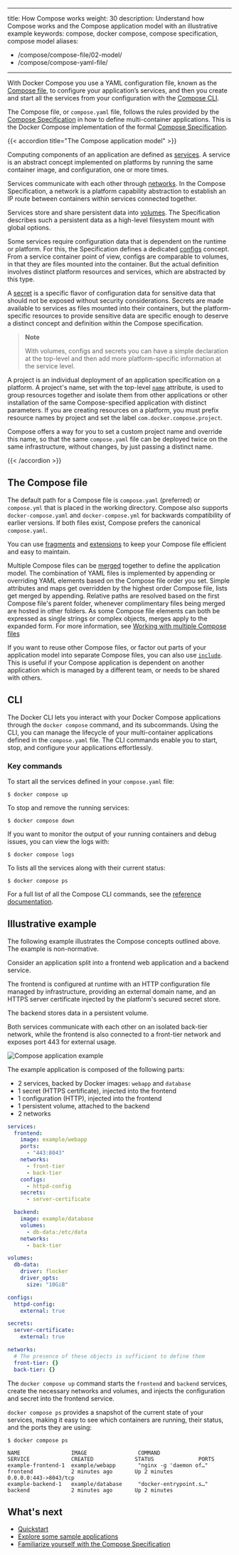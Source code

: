 
---
title: How Compose works
weight: 30
description: Understand how Compose works and the Compose application model with an illustrative example 
keywords: compose, docker compose, compose specification, compose model 
aliases:
- /compose/compose-file/02-model/
- /compose/compose-yaml-file/
---

With Docker Compose you use a YAML configuration file, known as the [Compose file](#the-compose-file), to configure your application’s services, and then you create and start all the services from your configuration with the [Compose CLI](#cli). 

The Compose file, or `compose.yaml` file, follows the rules provided by the [Compose Specification](/reference/compose-file/_index.md) in how to define multi-container applications. This is the Docker Compose implementation of the formal [Compose Specification](https://github.com/compose-spec/compose-spec). 

{{< accordion title="The Compose application model" >}}

Computing components of an application are defined as [services](/reference/compose-file/services.md). A service is an abstract concept implemented on platforms by running the same container image, and configuration, one or more times.

Services communicate with each other through [networks](/reference/compose-file/networks.md). In the Compose Specification, a network is a platform capability abstraction to establish an IP route between containers within services connected together.

Services store and share persistent data into [volumes](/reference/compose-file/volumes.md). The Specification describes such a persistent data as a high-level filesystem mount with global options. 

Some services require configuration data that is dependent on the runtime or platform. For this, the Specification defines a dedicated [configs](/reference/compose-file/configs.md) concept. From a service container point of view, configs are comparable to volumes, in that they are files mounted into the container. But the actual definition involves distinct platform resources and services, which are abstracted by this type.

A [secret](/reference/compose-file/secrets.md) is a specific flavor of configuration data for sensitive data that should not be exposed without security considerations. Secrets are made available to services as files mounted into their containers, but the platform-specific resources to provide sensitive data are specific enough to deserve a distinct concept and definition within the Compose specification.

>**Note**
>
> With volumes, configs and secrets you can have a simple declaration at the top-level and then add more platform-specific information at the service level.

A project is an individual deployment of an application specification on a platform. A project's name, set with the top-level [`name`](/reference/compose-file/version-and-name.md) attribute, is used to group
resources together and isolate them from other applications or other installation of the same Compose-specified application with distinct parameters. If you are creating resources on a platform, you must prefix resource names by project and
set the label `com.docker.compose.project`.

Compose offers a way for you to set a custom project name and override this name, so that the same `compose.yaml` file can be deployed twice on the same infrastructure, without changes, by just passing a distinct name.

{{< /accordion >}} 

## The Compose file

The default path for a Compose file is `compose.yaml` (preferred) or `compose.yml` that is placed in the working directory.
Compose also supports `docker-compose.yaml` and `docker-compose.yml` for backwards compatibility of earlier versions.
If both files exist, Compose prefers the canonical `compose.yaml`.

You can use [fragments](/reference/compose-file/fragments.md) and [extensions](/reference/compose-file/extension.md) to keep your Compose file efficient and easy to maintain.

Multiple Compose files can be [merged](/reference/compose-file/merge.md) together to define the application model. The combination of YAML files is implemented by appending or overriding YAML elements based on the Compose file order you set. 
Simple attributes and maps get overridden by the highest order Compose file, lists get merged by appending. Relative
paths are resolved based on the first Compose file's parent folder, whenever complimentary files being
merged are hosted in other folders. As some Compose file elements can both be expressed as single strings or complex objects, merges apply to
the expanded form. For more information, see [Working with multiple Compose files](multiple-compose-files/_index.md)

If you want to reuse other Compose files, or factor out parts of your application model into separate Compose files, you can also use [`include`](/reference/compose-file/include.md). This is useful if your Compose application is dependent on another application which is managed by a different team, or needs to be shared with others.

## CLI

The Docker CLI lets you interact with your Docker Compose applications through the `docker compose` command, and its subcommands. Using the CLI, you can manage the lifecycle of your multi-container applications defined in the `compose.yaml` file. The CLI commands enable you to start, stop, and configure your applications effortlessly.

### Key commands 

To start all the services defined in your `compose.yaml` file:

```console
$ docker compose up
```

To stop and remove the running services:

```console
$ docker compose down 
```

If you want to monitor the output of your running containers and debug issues, you can view the logs with: 

```console
$ docker compose logs
```

To lists all the services along with their current status:

```console
$ docker compose ps
```

For a full list of all the Compose CLI commands, see the [reference documentation](/reference/cli/docker/compose/_index.md).

## Illustrative example

The following example illustrates the Compose concepts outlined above. The example is non-normative.

Consider an application split into a frontend web application and a backend service.

The frontend is configured at runtime with an HTTP configuration file managed by infrastructure, providing an external domain name, and an HTTPS server certificate injected by the platform's secured secret store.

The backend stores data in a persistent volume.

Both services communicate with each other on an isolated back-tier network, while the frontend is also connected to a front-tier network and exposes port 443 for external usage.

![Compose application example](images/compose-application.webp)

The example application is composed of the following parts:

- 2 services, backed by Docker images: `webapp` and `database`
- 1 secret (HTTPS certificate), injected into the frontend
- 1 configuration (HTTP), injected into the frontend
- 1 persistent volume, attached to the backend
- 2 networks

```yml
services:
  frontend:
    image: example/webapp
    ports:
      - "443:8043"
    networks:
      - front-tier
      - back-tier
    configs:
      - httpd-config
    secrets:
      - server-certificate

  backend:
    image: example/database
    volumes:
      - db-data:/etc/data
    networks:
      - back-tier

volumes:
  db-data:
    driver: flocker
    driver_opts:
      size: "10GiB"

configs:
  httpd-config:
    external: true

secrets:
  server-certificate:
    external: true

networks:
  # The presence of these objects is sufficient to define them
  front-tier: {}
  back-tier: {}
```

The `docker compose up` command starts the `frontend` and `backend` services, create the necessary networks and volumes, and injects the configuration and secret into the frontend service.

`docker compose ps` provides a snapshot of the current state of your services, making it easy to see which containers are running, their status, and the ports they are using:

```text
$ docker compose ps

NAME                IMAGE                COMMAND                  SERVICE             CREATED             STATUS              PORTS
example-frontend-1  example/webapp       "nginx -g 'daemon of…"   frontend            2 minutes ago       Up 2 minutes        0.0.0.0:443->8043/tcp
example-backend-1   example/database     "docker-entrypoint.s…"   backend             2 minutes ago       Up 2 minutes
```

## What's next 

- [Quickstart](gettingstarted.md)
- [Explore some sample applications](samples-for-compose.md)
- [Familiarize yourself with the Compose Specification](/reference/compose-file/_index.md)
